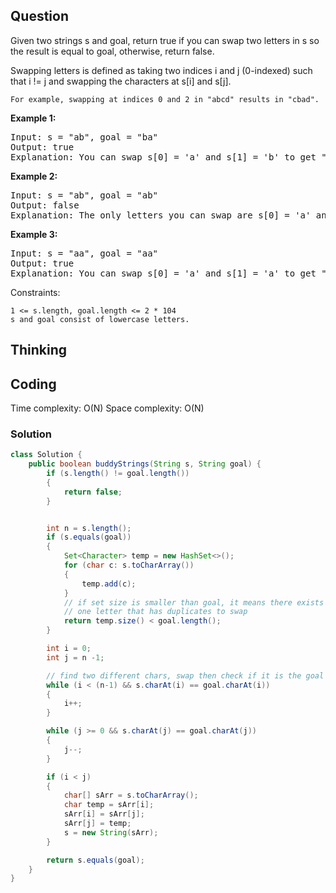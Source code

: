 ## Question
Given two strings s and goal, return true if you can swap two letters in s so the result is equal to goal, otherwise, return false.

Swapping letters is defined as taking two indices i and j (0-indexed) such that i != j and swapping the characters at s[i] and s[j].

    For example, swapping at indices 0 and 2 in "abcd" results in "cbad".


**Example 1:**
<pre>
Input: s = "ab", goal = "ba"
Output: true
Explanation: You can swap s[0] = 'a' and s[1] = 'b' to get "ba", which is equal to goal.
</pre>

**Example 2:**
<pre>
Input: s = "ab", goal = "ab"
Output: false
Explanation: The only letters you can swap are s[0] = 'a' and s[1] = 'b', which results in "ba" != goal.</pre>

**Example 3:**
<pre>
Input: s = "aa", goal = "aa"
Output: true
Explanation: You can swap s[0] = 'a' and s[1] = 'a' to get "aa", which is equal to goal.
</pre>

Constraints:

    1 <= s.length, goal.length <= 2 * 104
    s and goal consist of lowercase letters.


## Thinking


## Coding
Time complexity: O(N)
Space complexity: O(N)

### Solution

```java
class Solution {
    public boolean buddyStrings(String s, String goal) {
        if (s.length() != goal.length())
        {
            return false;
        }


        int n = s.length();
        if (s.equals(goal))
        {
            Set<Character> temp = new HashSet<>();
            for (char c: s.toCharArray())
            {
                temp.add(c);
            }
            // if set size is smaller than goal, it means there exists at least 
            // one letter that has duplicates to swap
            return temp.size() < goal.length();
        }

        int i = 0;
        int j = n -1;

        // find two different chars, swap then check if it is the goal
        while (i < (n-1) && s.charAt(i) == goal.charAt(i))
        {
            i++;
        }

        while (j >= 0 && s.charAt(j) == goal.charAt(j))
        {
            j--;
        }

        if (i < j)
        {
            char[] sArr = s.toCharArray();
            char temp = sArr[i];
            sArr[i] = sArr[j];
            sArr[j] = temp;
            s = new String(sArr);
        }

        return s.equals(goal);
    }
}
```